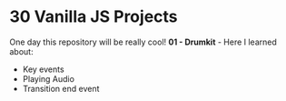 # 30 Vanilla JS Projects
One day this repository will be really cool!
**01 - Drumkit** - Here I learned about:
- Key events
- Playing Audio
- Transition end event
